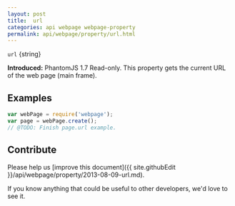 ```yaml
---
layout: post
title:  url
categories: api webpage webpage-property
permalink: api/webpage/property/url.html
---
```


`url` {string}

**Introduced:** PhantomJS 1.7
Read-only. This property gets the current URL of the web page (main frame).

## Examples

```javascript
var webPage = require('webpage');
var page = webPage.create();
// @TODO: Finish page.url example.
```

## Contribute

Please help us [improve this document]({{ site.githubEdit }}/api/webpage/property/2013-08-09-url.md).

If you know anything that could be useful to other developers, we'd love to see it.


